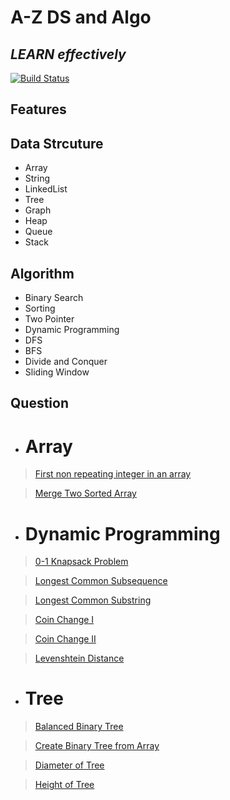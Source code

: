 # A-Z DS and Algo
## _LEARN effectively_



[![Build Status](https://travis-ci.org/joemccann/dillinger.svg?branch=master)](https://travis-ci.org/joemccann/dillinger)



## Features
## Data Strcuture
- Array
- String
- LinkedList
- Tree
- Graph
- Heap
- Queue
- Stack
## Algorithm
- Binary Search
- Sorting
- Two Pointer
- Dynamic Programming
- DFS
- BFS
- Divide and Conquer
- Sliding Window




## Question

- # **Array**

> [First non repeating integer in an array](https://github.com/suraj1709/A-Z-DSandAlgorithm/blob/master/src/com/ds/algo/array/FirstNonRepeatingInteger.java)

> [Merge Two Sorted Array](https://github.com/suraj1709/A-Z-DSandAlgorithm/blob/master/src/com/ds/algo/array/MergeTwoSortedArray.java)


- # **Dynamic Programming**


> [0-1 Knapsack Problem](https://github.com/suraj1709/A-Z-DSandAlgorithm/blob/master/src/com/ds/algo/dp/KnapSack.java)

> [Longest Common Subsequence](https://github.com/suraj1709/A-Z-DSandAlgorithm/blob/master/src/com/ds/algo/dp/LongestCommonSubsequence.java)

> [Longest Common Substring](https://github.com/suraj1709/A-Z-DSandAlgorithm/blob/master/src/com/ds/algo/dp/LongestCommonSubstring.java)

> [Coin Change I](https://github.com/suraj1709/A-Z-DSandAlgorithm/blob/master/src/com/ds/algo/dp/CoinChange.java)

> [Coin Change II](https://github.com/suraj1709/A-Z-DSandAlgorithm/blob/master/src/com/ds/algo/dp/CoinChangeI.java)

> [Levenshtein Distance](https://github.com/suraj1709/A-Z-DSandAlgorithm/blob/master/src/com/ds/algo/dp/LevenshteinDistance.java)


- # **Tree**


> [Balanced Binary Tree](https://github.com/suraj1709/A-Z-DSandAlgorithm/blob/master/src/com/ds/algo/tree/BalanceBinaryTree.java)

> [Create Binary Tree from Array](https://github.com/suraj1709/A-Z-DSandAlgorithm/blob/master/src/com/ds/algo/tree/BinaryTree.java)

> [Diameter of Tree](https://github.com/suraj1709/A-Z-DSandAlgorithm/blob/master/src/com/ds/algo/tree/DiameterOfTree.java)

> [Height of Tree](https://github.com/suraj1709/A-Z-DSandAlgorithm/blob/master/src/com/ds/algo/tree/HeightOfTree.java)